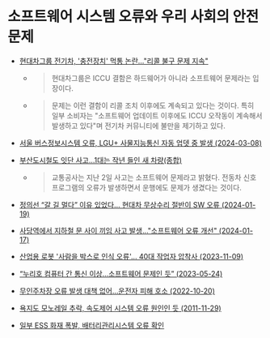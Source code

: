 # 소프트웨어 시스템 오류와 우리 사회의 안전 문제

* [현대차그룹 전기차, '충전장치' 먹통 논란…"리콜 불구 문제 지속"](https://www.newsis.com/view/NISX20240517_0002738026)
   - > 현대차그룹은 ICCU 결함은 하드웨어가 아니라 소프트웨어 문제라는 입장이다.
   - >문제는 이런 결함이 리콜 조치 이후에도 계속되고 있다는 것이다. 특히 일부 소비자는 "소프트웨어 업데이트 이후에도 ICCU 오작동이 계속해서 발생하고 있다"며 전기차 커뮤니티에 불만을 제기하고 있다.


* [서울 버스정보시스템 오류, LGU+ 사물지능통신 자동 업뎃 중 발생 (2024-03-08)](https://www.donga.com/news/Economy/article/all/20240308/123874599/1)

* [부산도시철도 잇단 사고…1대는 작년 들인 새 차량(종합)](https://www.kookje.co.kr/news2011/asp/newsbody.asp?code=0300&key=20240213.22002003257)
   - > 교통공사는 지난 2일 사고는 소프트웨어 문제라고 밝혔다. 전동차 신호프로그램의 오류가 발생하면서 운행에도 문제가 생겼다는 것이다. 

* [정의선 “갈 길 멀다” 이유 있었다… 현대차 무상수리 절반이 SW 오류 (2024-01-19)
](https://biz.chosun.com/industry/car/2024/01/19/YHIPFW4L4NFDZLGSP2HGE57AVI/)

* [사당역에서 지하철 문 사이 끼임 사고 발생…"소프트웨어 오류 개선" (2024-01-17)](https://www.news1.kr/articles/?5293225)

* [산업용 로봇 '사람을 박스로 인식 오류'... 40대 작업자 압착사 (2023-11-09)](https://www.eroun.net/news/articleView.html?idxno=38579)

* [“누리호 컴퓨터 간 통신 이상…소프트웨어 문제인 듯” (2023-05-24)](https://www.khan.co.kr/science/aerospace/article/202305241823001)

* [무인주차장 오류 발생 대책 없어…운전자 피해 호소 (2022-10-20)](https://www.jjctv.co.kr/article/view/jjc202210200009)

* [욕지도 모노레일 추락, 속도제어 시스템 오류 원인인 듯 (2011-11-29)](https://www.kookje.co.kr/news2011/asp/newsbody.asp?code=0300&key=20211129.99099009026)

* [일부 ESS 화재 폭발, 배터리관리시스템 오류 확인](https://www.e2news.com/news/articleView.html?idxno=201475)
  
